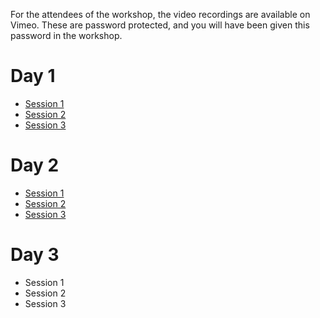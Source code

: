 For the attendees of the workshop, the video recordings are available on Vimeo.
These are password protected, and you will have been given this password in the workshop.

# Day 1

* [Session 1](https://vimeo.com/957045272?share=copy)
* [Session 2](https://vimeo.com/957120118?share=copy)
* [Session 3](https://vimeo.com/957310884?share=copy)

# Day 2

* [Session 1](https://vimeo.com/957688092?share=copy)
* [Session 2](https://vimeo.com/957787843?share=copy)
* [Session 3](https://vimeo.com/957908514?share=copy)

# Day 3

* Session 1
* Session 2
* Session 3

